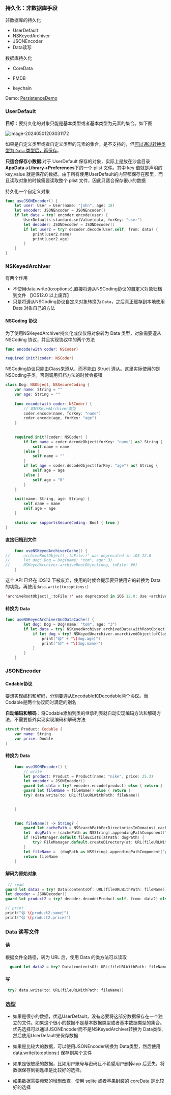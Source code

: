 ### 持久化：非数据库手段

非数据库的持久化

- UserDefault
- NSKeyedArchiver 
- JSONEncoder
- Data读写

数据库持久化

- CoreData
- FMDB

- keychain

Demo: [PersistenceDemo](https://github.com/freesky2046/Make/tree/master/PersistenceDemo)

### UserDefault

**目标**：要持久化的对象只能是基本类型或者基本类型为元素的集合。如下图



![image-20240501203031172](./Image/UserDefault-1.png)





如果是自定义类型或者自定义类型的元素的集合，是不支持的，但<u>可以通过转换类型为 `Data` 类型后，再保存</u>。

**只适合保存小数据**:对于 UserDefault 保存的对象，实际上是放在沙盒目录**AppData->Library->Preferences**下的一个 plist 文件。其中 key 值就是声明的 key,value 就是保存的数据。由于所有使用UserDefault的内容都保存在那里，而且读取对象的时候需要读取整个 plist 文件，因此只适合保存很小的数据

持久化一个自定义对象

```swift
func useJSONEncoder() {
    let user: User = User(name: "john", age: 18)
    let encoder: JSONEncoder = JSONEncoder()
    if let data = try? encoder.encode(user) {
        UserDefaults.standard.setValue(data, forKey: "user")
        let decoder: JSONDecoder = JSONDecoder()
        if let user2 = try? decoder.decode(User.self, from: data) {
            print(user2.name)
            print(user2.age)
        }
    }
}
```



### NSKeyedArchiver 

有两个作用

- 不使用data.write(to:options:),直接将遵从NSCoding协议的自定义对象归档到文件 【iOS12.0 以上废弃】
- 只是将遵从NSCoding协议自定义对象转换为 `Data`，之后真正缓存到本地使用 Data 对象自己的方法

#### NSCoding 协议

为了使用NSKeyedArchiver持久化或仅仅将对象转为 Data 类型，对象需要遵从 NSCoding 协议，并且实现协议中的两个方法

```swift
func encode(with coder: NSCoder)

required init?(coder: NSCoder)
```

NSCoding协议只能由Class来遵从，而不能由 Struct 遵从。这里实际使用的是NSCoding子类。否则调用归档方法的时候会报错

```swift
class Dog: NSObject, NSSecureCoding {
    var name: String = ""
    var age: String = ""
    
    func encode(with coder: NSCoder) {
        // 即NSKeyedArchiver类型
        coder.encode(name, forKey: "name")
        coder.encode(age, forKey: "age")
    }
    
    
    required init?(coder: NSCoder) {
        if let name = coder.decodeObject(forKey: "name") as? String {
            self.name = name
        }else {
            self.name = ""
        }
        if let age = coder.decodeObject(forKey: "age") as? String {
            self.age = age
        }else {
            self.age = "0"
        }
    }
    
    init(name: String, age: String) {
        self.name = name
        self.age = age
    }
    
    static var supportsSecureCoding: Bool { true }
}
```

#### 直接归档到文件

```swift
    func useNSKeyedArchiverCache() {
//      archiveRootObject(_:toFile:)' was deprecated in iOS 12.0
//      let dog: Dog = Dog(name: "tom", age: 3)
//      NSKeyedArchiver.archiveRootObject(dog, toFile: ##)
    }
```

这个 API 已经在 iOS12 下被废弃，使用的时候会提示要只使用它的转换为 Data 的功能，再使用`data.write(to:options:)`

```swift
'archiveRootObject(_:toFile:)' was deprecated in iOS 12.0: Use +archivedDataWithRootObject:requiringSecureCoding:error: and -writeToURL:options:error: instead
```

#### 转换为 Data

```swift
func useNSKeyedArchiverAndDataCache() {
        let dog: Dog = Dog(name: "tom", age: "3")
        if let data = try? NSKeyedArchiver.archivedData(withRootObject: dog, requiringSecureCoding: true) {
            if let dog = try? NSKeyedUnarchiver.unarchivedObject(ofClass: Dog.self, from: data) {
                print("😄" + "\(dog.age)")
                print("😄" + "\(dog.name)")
            }
        }
    }
```

### JSONEncoder

#### **Codable**协议

要想实现编码和解码，分别要遵从Encodable和Decodable两个协议。而Codable是两个协议同时满足的别名

**自动编码和解码**：将Codable添加到类的继承列表就自动实现编码方法和解码方法，不需要额外实现实现编码和解码方法

```swift
struct Product: Codable {
    var name: String
    var price: Double
}
```

#### 转换为 Data

```swift
    func useJSONEncoder() {
        // write
        let product: Product = Product(name: "nike", price: 25.3)
        let encoder = JSONEncoder()
        guard let data = try? encoder.encode(product) else { return }
        guard let fileName = fileName() else { return }
        try? data.write(to: URL(fileURLWithPath: fileName))
        

    }

    
    func fileName() -> String? {
        guard let cachePath = NSSearchPathForDirectoriesInDomains(.cachesDirectory, .userDomainMask, true).first else { return nil}
        let  dogPath = (cachePath as NSString).appendingPathComponent("productPath")
        if !FileManager.default.fileExists(atPath: dogPath) {
            try? FileManager.default.createDirectory(at: URL(fileURLWithPath: dogPath), withIntermediateDirectories: true)
        }
        let fileName =  (dogPath as NSString).appendingPathComponent("product")
        return fileName
    }
```

#### 解码为原始对象

```swift
 // read
guard let data2 = try? Data(contentsOf: URL(fileURLWithPath: fileName)) else { return }
let decoder = JSONDecoder()
guard let product2 = try? decoder.decode(Product.self, from: data2) else { return }

// print
print("😄 \(product2.name)")
print("😄 \(product2.price)")
```



### Data 读写文件

#### **读**

根据文件全路径，转为 URL 后，使用 Data 的类方法可以读取

```swift
  guard let data2 = try? Data(contentsOf: URL(fileURLWithPath: fileName)) else { return }
```

#### 写

```swift
 try? data.write(to: URL(fileURLWithPath: fileName))
```



### 选型

- 如果是很小的数据，优选UserDefault，没有必要将这部分数据保存在一个独立的文件。如果这个很小的数据不是基本数据类型或者基本数据类型的集合。优先选择可以通过JSONEncoder而不是NSKeyedArchiver转换为 Data类型,然后使用UserDefault来保存数据

- 如果是比较大的数据，可以使用JSONEncoder转换为 Data类型，然后使用data.write(to:options:) 保存到某个文件

- 如果是很敏感的数据，比如用户账号与密码且不希望用户删掉app 后丢失，将数据保存到钥匙串是比较好的选择。

- 如果数据需要频繁的增删改查，使用 sqlite 或者苹果封装的 coreData 是比较好的选择

